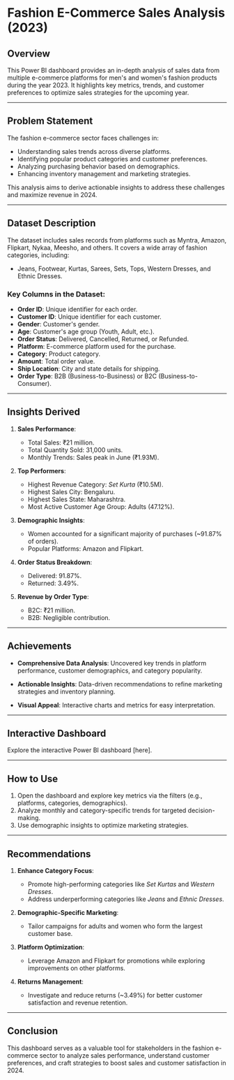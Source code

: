 # Fashion E-Commerce Sales Analysis (2023)

## Overview
This Power BI dashboard provides an in-depth analysis of sales data from multiple e-commerce platforms for men's and women's fashion products during the year 2023. It highlights key metrics, trends, and customer preferences to optimize sales strategies for the upcoming year.

---

## Problem Statement
The fashion e-commerce sector faces challenges in:
- Understanding sales trends across diverse platforms.
- Identifying popular product categories and customer preferences.
- Analyzing purchasing behavior based on demographics.
- Enhancing inventory management and marketing strategies.

This analysis aims to derive actionable insights to address these challenges and maximize revenue in 2024.

---

## Dataset Description
The dataset includes sales records from platforms such as Myntra, Amazon, Flipkart, Nykaa, Meesho, and others. It covers a wide array of fashion categories, including:
- Jeans, Footwear, Kurtas, Sarees, Sets, Tops, Western Dresses, and Ethnic Dresses.

### Key Columns in the Dataset:
- **Order ID**: Unique identifier for each order.
- **Customer ID**: Unique identifier for each customer.
- **Gender**: Customer's gender.
- **Age**: Customer's age group (Youth, Adult, etc.).
- **Order Status**: Delivered, Cancelled, Returned, or Refunded.
- **Platform**: E-commerce platform used for the purchase.
- **Category**: Product category.
- **Amount**: Total order value.
- **Ship Location**: City and state details for shipping.
- **Order Type**: B2B (Business-to-Business) or B2C (Business-to-Consumer).

---

## Insights Derived
1. **Sales Performance**:
   - Total Sales: ₹21 million.
   - Total Quantity Sold: 31,000 units.
   - Monthly Trends: Sales peak in June (₹1.93M).

2. **Top Performers**:
   - Highest Revenue Category: *Set Kurta* (₹10.5M).
   - Highest Sales City: Bengaluru.
   - Highest Sales State: Maharashtra.
   - Most Active Customer Age Group: Adults (47.12%).

3. **Demographic Insights**:
   - Women accounted for a significant majority of purchases (~91.87% of orders).
   - Popular Platforms: Amazon and Flipkart.

4. **Order Status Breakdown**:
   - Delivered: 91.87%.
   - Returned: 3.49%.

5. **Revenue by Order Type**:
   - B2C: ₹21 million.
   - B2B: Negligible contribution.

---

## Achievements
- **Comprehensive Data Analysis**:
  Uncovered key trends in platform performance, customer demographics, and category popularity.

- **Actionable Insights**:
  Data-driven recommendations to refine marketing strategies and inventory planning.

- **Visual Appeal**:
  Interactive charts and metrics for easy interpretation.

---

## Interactive Dashboard
Explore the interactive Power BI dashboard [here].

---

## How to Use
1. Open the dashboard and explore key metrics via the filters (e.g., platforms, categories, demographics).
2. Analyze monthly and category-specific trends for targeted decision-making.
3. Use demographic insights to optimize marketing strategies.

---

## Recommendations
1. **Enhance Category Focus**:
   - Promote high-performing categories like *Set Kurtas* and *Western Dresses*.
   - Address underperforming categories like *Jeans* and *Ethnic Dresses*.

2. **Demographic-Specific Marketing**:
   - Tailor campaigns for adults and women who form the largest customer base.

3. **Platform Optimization**:
   - Leverage Amazon and Flipkart for promotions while exploring improvements on other platforms.

4. **Returns Management**:
   - Investigate and reduce returns (~3.49%) for better customer satisfaction and revenue retention.

---

## Conclusion
This dashboard serves as a valuable tool for stakeholders in the fashion e-commerce sector to analyze sales performance, understand customer preferences, and craft strategies to boost sales and customer satisfaction in 2024.

